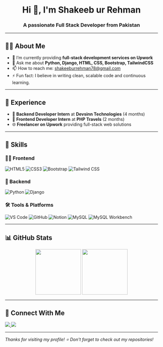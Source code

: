 <h1 align="center">Hi 👋, I'm Shakeeb ur Rehman</h1>
<h3 align="center">A passionate Full Stack Developer from Pakistan</h3>

---

## 🧑‍💻 About Me

- 🔭 I’m currently providing **full-stack development services on Upwork**
- 💬 Ask me about **Python, Django, HTML, CSS, Bootstrap, TailwindCSS**
- 📫 How to reach me: [shakeeburrehman78@gmail.com](shakeeburrehman78@gmail.com)
- ⚡ Fun fact: I believe in writing clean, scalable code and continuous learning.

---

## 💼 Experience

- 🧠 **Backend Developer Intern** at **Devsinn Technologies** (4 months)
- 🎨 **Frontend Developer Intern** at **PHP Travels** (2 months)
- 🌐 **Freelancer on Upwork** providing full-stack web solutions

---

## 🚀 Skills

### 👨‍🎨 Frontend
![HTML5](https://img.shields.io/badge/HTML5-E34F26?style=flat&logo=html5&logoColor=white)
![CSS3](https://img.shields.io/badge/CSS3-1572B6?style=flat&logo=css3&logoColor=white)
![Bootstrap](https://img.shields.io/badge/Bootstrap-563D7C?style=flat&logo=bootstrap&logoColor=white)
![Tailwind CSS](https://img.shields.io/badge/Tailwind_CSS-38B2AC?style=flat&logo=tailwind-css&logoColor=white)

### 🧩 Backend
![Python](https://img.shields.io/badge/Python-3776AB?style=flat&logo=python&logoColor=white)
![Django](https://img.shields.io/badge/Django-092E20?style=flat&logo=django&logoColor=white)

### 🛠 Tools & Platforms
![VS Code](https://img.shields.io/badge/VS_Code-007ACC?style=flat&logo=visual-studio-code&logoColor=white)
![GitHub](https://img.shields.io/badge/GitHub-181717?style=flat&logo=github&logoColor=white)
![Notion](https://img.shields.io/badge/Notion-000000?style=flat&logo=notion&logoColor=white)
![MySQL](https://img.shields.io/badge/MySQL-4479A1?style=flat&logo=mysql&logoColor=white)
![MySQL Workbench](https://img.shields.io/badge/MySQL_Workbench-00758F?style=flat&logo=mysql&logoColor=white)

---

## 📊 GitHub Stats

<p align="center">
  <img src="https://github-readme-stats.vercel.app/api?username=shakeebrehman&show_icons=true&theme=github_dark" height="150" />
  <img src="https://github-readme-stats.vercel.app/api/top-langs/?username=shakeebrehman&layout=compact&theme=github_dark" height="150" />
</p>

---

## 🔗 Connect With Me

<p>
  <a href="www.linkedin.com/in/shakeeb-ur-rehman-bb37402b6" target="_blank">
    <img src="https://img.shields.io/badge/LinkedIn-0A66C2?style=flat&logo=linkedin&logoColor=white" />
  </a>
  <a href="https://www.upwork.com/freelancers/~01adb1e1c5fe2634de?viewMode=1" target="_blank">
    <img src="https://img.shields.io/badge/Upwork-6fda44?style=flat&logo=upwork&logoColor=white" />
  </a>
</p>

---

_Thanks for visiting my profile! ⭐ Don't forget to check out my repositories!_
